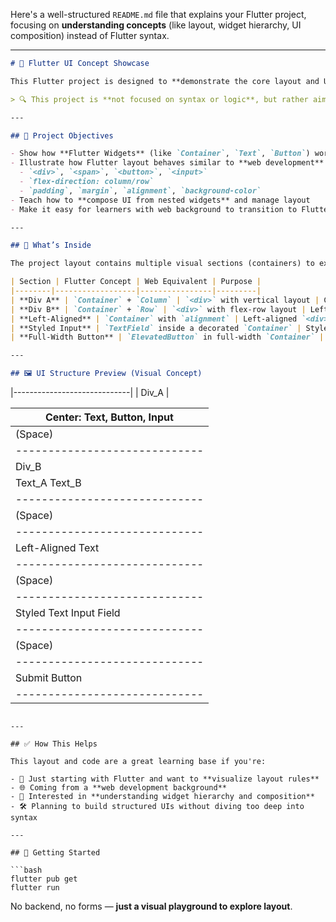 Here's a well-structured `README.md` file that explains your Flutter project, focusing on **understanding concepts** (like layout, widget hierarchy, UI composition) instead of Flutter syntax.

---

```markdown
# 📱 Flutter UI Concept Showcase

This Flutter project is designed to **demonstrate the core layout and UI structure concepts** in Flutter, using visual containers and simple components — similar to how we approach structuring HTML and CSS in web development.

> 🔍 This project is **not focused on syntax or logic**, but rather aims to help beginners understand how Flutter handles visual layout and element structuring.

---

## 🎯 Project Objectives

- Show how **Flutter Widgets** (like `Container`, `Text`, `Button`) work together
- Illustrate how Flutter layout behaves similar to **web development** concepts like:
  - `<div>`, `<span>`, `<button>`, `<input>`
  - `flex-direction: column/row`
  - `padding`, `margin`, `alignment`, `background-color`
- Teach how to **compose UI from nested widgets** and manage layout
- Make it easy for learners with web background to transition to Flutter

---

## 🧱 What’s Inside

The project layout contains multiple visual sections (containers) to explain:

| Section | Flutter Concept | Web Equivalent | Purpose |
|--------|------------------|----------------|---------|
| **Div A** | `Container` + `Column` | `<div>` with vertical layout | Centered section with text, button, input |
| **Div B** | `Container` + `Row` | `<div>` with flex-row layout | Left-right spaced text |
| **Left-Aligned** | `Container` with `alignment` | Left-aligned `<div>` | Demonstrates alignment control |
| **Styled Input** | `TextField` inside a decorated `Container` | Styled `<input>` field | How to style input components |
| **Full-Width Button** | `ElevatedButton` in full-width `Container` | Block button | Control button size/layout |

---

## 🖼️ UI Structure Preview (Visual Concept)

```

\|-----------------------------|
\|           Div\_A            |

| Center: Text, Button, Input   |
| ----------------------------- |
| (Space)                       |
| ----------------------------- |
| Div\_B                        |
| Text\_A          Text\_B      |
| ----------------------------- |
| (Space)                       |
| ----------------------------- |
| Left-Aligned Text             |
| ----------------------------- |
| (Space)                       |
| ----------------------------- |
| Styled Text Input Field       |
| ----------------------------- |
| (Space)                       |
| ----------------------------- |
| Submit Button                 |
| ----------------------------- |

````

---

## ✅ How This Helps

This layout and code are a great learning base if you're:

- 📘 Just starting with Flutter and want to **visualize layout rules**
- 🌐 Coming from a **web development background**
- 🎯 Interested in **understanding widget hierarchy and composition**
- 🛠️ Planning to build structured UIs without diving too deep into syntax

---

## 🚀 Getting Started

```bash
flutter pub get
flutter run
````

No backend, no forms — **just a visual playground to explore layout**.

